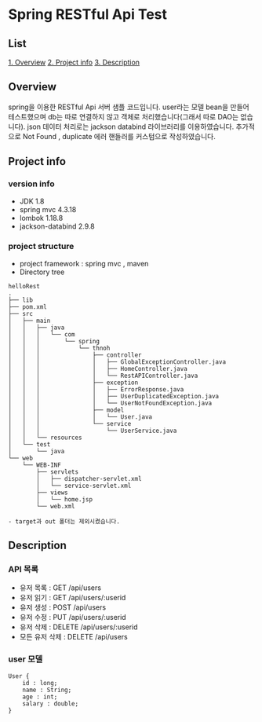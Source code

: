 # Spring RESTful Api Test

## List
[1. Overview](#overview)
[2. Project info](#project-info)
[3. Description](#description)



## Overview

spring을 이용한 RESTful Api 서버 샘플 코드입니다. user라는 모델 bean을 만들어 테스트했으며 db는 따로 연결하지 않고 객체로 처리했습니다(그래서 따로 DAO는 없습니다). json 데이터 처리로는 jackson databind 라이브러리를 이용하였습니다. 추가적으로 Not Found , duplicate 에러 핸들러를 커스텀으로 작성하였습니다.


## Project info


### version info
- JDK 1.8
- spring mvc 4.3.18
- lombok 1.18.8
- jackson-databind 2.9.8


### project structure
- project framework : spring mvc , maven
- Directory tree
```
helloRest
.
├── lib
├── pom.xml
├── src
│   ├── main
│   │   ├── java
│   │   │   └── com
│   │   │       └── spring
│   │   │           └── thnoh
│   │   │               ├── controller
│   │   │               │   ├── GlobalExceptionController.java
│   │   │               │   ├── HomeController.java
│   │   │               │   └── RestAPIController.java
│   │   │               ├── exception
│   │   │               │   ├── ErrorResponse.java
│   │   │               │   ├── UserDuplicatedException.java
│   │   │               │   └── UserNotFoundException.java
│   │   │               ├── model
│   │   │               │   └── User.java
│   │   │               └── service
│   │   │                   └── UserService.java
│   │   └── resources
│   └── test
│       └── java
└── web
    └── WEB-INF
        ├── servlets
        │   ├── dispatcher-servlet.xml
        │   └── service-servlet.xml
        ├── views
        │   └── home.jsp
        └── web.xml
```
	- target과 out 폴더는 제외시켰습니다.


## Description
### API 목록
- 유저 목록 : GET /api/users
- 유저 읽기 : GET /api/users/:userid
- 유저 생성 : POST /api/users
- 유저 수정 : PUT /api/users/:userid
- 유저 삭제 : DELETE /api/users/:userid
- 모든 유저 삭제 : DELETE /api/users

### user 모델
```
User {
	id : long;
    name : String;
    age : int;
    salary : double;
}

```

